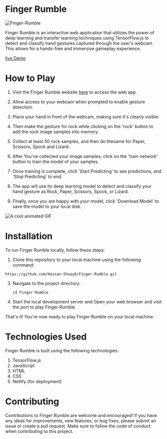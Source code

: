 # Finger Rumble

![Finger-Rumble](https://socialify.git.ci/Hassan-Shoayb/Finger-Rumble/image?description=1&descriptionEditable=Utilizes%20TensorFlow.js%20and%20transfer%20learning%20to%20accurately%20recognize%20and%20classify%20hand%20gestures%20in%20real-time%20using%20your%20webcam.&font=Inter&forks=1&language=1&name=1&owner=1&pattern=Floating%20Cogs&pulls=1&stargazers=1&theme=Light)

Finger Rumble is an interactive web application that utilizes the power of deep learning and transfer learning techniques using TensorFlow.js to detect and classify hand gestures captured through the user's webcam. This allows for a hands-free and immersive gameplay experience.

[live Demo](https://finger-rumble.netlify.app/)

# How to Play
1. Visit the Finger Rumble website [here](https://finger-rumble.netlify.app/) to access the web app.

2. Allow access to your webcam when prompted to enable gesture detection.

3. Place your hand in front of the webcam, making sure it's clearly visible.

4. Then make the gesture for rock while clicking on the 'rock' button to add the rock image samples into memory.

5. Collect at least 50 rock samples, and then do thesame for Paper, Scissors, Spock and Lizard.

6. After You've collected your image samples, click on the 'train network' button to train the model of your samples.

7. Once training is complete, click 'Start Predicting' to see predictions, and 'Stop Predicting' to end. 

8. The app will use its deep learning model to detect and classify your hand gesture as Rock, Paper, Scissors, Spock, or Lizard.

9. Finally, once you are happy with your model, click 'Download Model' to save the model to your local disk.

<img src="Finger-Rumble.gif" alt="A cool animated GIF">


# Installation
To run Finger Rumble locally, follow these steps:
1. Clone this repository to your local machine using the following command:
```
https://github.com/Hassan-Shoayb/Finger-Rumble.git
```

3. Navigate to the project directory:
   ```
   cd Finger-Rumble
   ```

5. Start the local development server and Open your web browser and visit the port to play Finger Rumble.

That's it! You're now ready to play Finger Rumble on your local machine.

# Technologies Used
Finger Rumble is built using the following technologies:

1. TensorFlow.js
2. JavaScript
3. HTML
4. CSS
5. Netlify (for deployment)

# Contributing
Contributions to Finger Rumble are welcome and encouraged! If you have any ideas for improvements, new features, or bug fixes, please submit an issue or create a pull request. Make sure to follow the code of conduct when contributing to this project.
